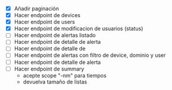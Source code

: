 * [x] Añadir paginación
* [x] Hacer endpoint de devices
* [x] Hacer endpoint de users
* [x] Hacer endpoint de modificacion de usuarios (status)
* [ ] Hacer endpoint de alertas listado
* [ ] Hacer endpoint de detalle de alerta
* [ ] Hacer endpoint de detalle de
* [ ] Hacer endpoint de alertas con filtro de device, dominio y user
* [ ] Hacer endpoint de detalle de alerta
* [ ] Hacer endpoint de summary
    - acepte scope "-nm" para tiempos
    - devuelva tamaño de listas

